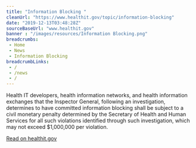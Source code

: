 ```yaml
--- 
title: "Information Blocking "
cleanUrl: "https://www.healthit.gov/topic/information-blocking"
date: "2019-12-13T03:48:28Z"
sourceBaseUrl: "www.healthit.gov"
banner : "/images/resources/Information Blocking.png"
breadcrumbs:
 - Home
 - News
 - Information Blocking
breadcrumbLinks:
 - / 
 - /news
 - / 
---
```

Health IT developers, health information networks, and health information exchanges that the Inspector General, following an investigation, determines to have committed information blocking shall be subject to a civil monetary penalty determined by the Secretary of Health and Human Services for all such violations identified through such investigation, which may not exceed $1,000,000 per violation.  
  
[Read on healthit.gov](https://www.healthit.gov/topic/information-blocking)

